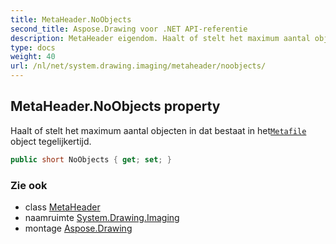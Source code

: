 ```yaml
---
title: MetaHeader.NoObjects
second_title: Aspose.Drawing voor .NET API-referentie
description: MetaHeader eigendom. Haalt of stelt het maximum aantal objecten in dat bestaat in hetMetafile object tegelijkertijd.
type: docs
weight: 40
url: /nl/net/system.drawing.imaging/metaheader/noobjects/
---
```

## MetaHeader.NoObjects property

Haalt of stelt het maximum aantal objecten in dat bestaat in het[`Metafile`](../../metafile/) object tegelijkertijd.

```csharp
public short NoObjects { get; set; }
```

### Zie ook

* class [MetaHeader](../)
* naamruimte [System.Drawing.Imaging](../../metaheader/)
* montage [Aspose.Drawing](../../../)


